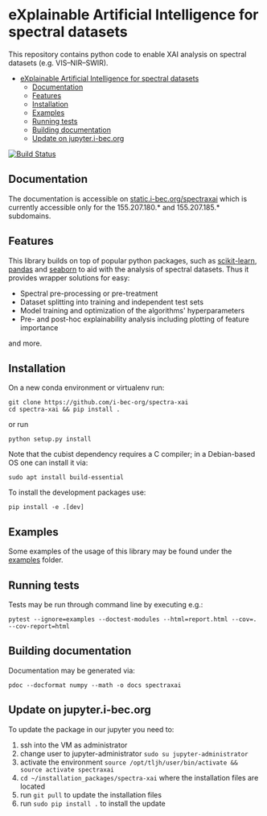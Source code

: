 # eXplainable Artificial Intelligence for spectral datasets

This repository contains python code to enable XAI analysis on spectral datasets (e.g. VIS–NIR–SWIR).

- [eXplainable Artificial Intelligence for spectral datasets](#explainable-artificial-intelligence-for-spectral-datasets)
  - [Documentation](#documentation)
  - [Features](#features)
  - [Installation](#installation)
  - [Examples](#examples)
  - [Running tests](#running-tests)
  - [Building documentation](#building-documentation)
  - [Update on jupyter.i-bec.org](#update-on-jupyteri-becorg)

[![Build Status](https://dev.azure.com/i-bec/spectra-xai/_apis/build/status/i-bec-org.spectra-xai?branchName=main)](https://dev.azure.com/i-bec/spectra-xai/_build/latest?definitionId=1&branchName=main)

## Documentation

The documentation is accessible on [static.i-bec.org/spectraxai](https://static.i-bec.org/spectraxai/) which is currently accessible only for the 155.207.180.* and 155.207.185.* subdomains.

## Features

This library builds on top of popular python packages, such as [scikit-learn](https://scikit-learn.org/stable/), [pandas](https://pandas.pydata.org/) and [seaborn](https://seaborn.pydata.org/) to aid with the analysis of spectral datasets. Thus it provides wrapper solutions for easy:

* Spectral pre-processing or pre-treatment
* Dataset splitting into training and independent test sets
* Model training and optimization of the algorithms' hyperparameters
* Pre- and post-hoc explainability analysis including plotting of feature importance

and more.

## Installation

On a new conda environment or virtualenv run:

```
git clone https://github.com/i-bec-org/spectra-xai
cd spectra-xai && pip install .
```

or run
```
python setup.py install
```

Note that the cubist dependency requires a C compiler; in a Debian-based OS one can install it via:
```
sudo apt install build-essential
```

To install the development packages use:
```
pip install -e .[dev]
```

## Examples

Some examples of the usage of this library may be found under the [examples](examples) folder.


## Running tests

Tests may be run through command line by executing e.g.:

```
pytest --ignore=examples --doctest-modules --html=report.html --cov=. --cov-report=html
```

## Building documentation

Documentation may be generated via:

```
pdoc --docformat numpy --math -o docs spectraxai
```

## Update on jupyter.i-bec.org

To update the package in our jupyter you need to:

1. ssh into the VM as administrator
2. change user to jupyter-administrator ```sudo su jupyter-administrator``` 
3. activate the environment ```source /opt/tljh/user/bin/activate && source activate spectraxai```
4. ```cd ~/installation_packages/spectra-xai``` where the installation files are located
5. run ```git pull``` to update the installation files
6. run ```sudo pip install .``` to install the update

